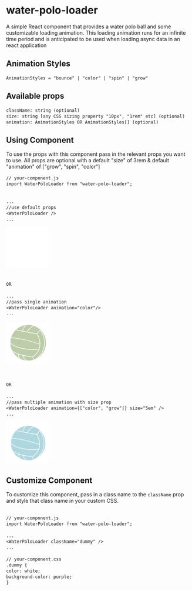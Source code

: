 # water-polo-loader

A simple React component that provides a water polo ball and some customizable loading animation. This loading animation runs for an infinite time period and is anticipated to be used when loading async data in an react application

## Animation Styles

```
AnimationStyles = "bounce" | "color" | "spin" | "grow"
```

## Available props

```
className: string (optional)
size: string [any CSS sizing property "10px", "1rem" etc] (optional)
animation: AnimationStyles OR AnimationStyles[] (optional)
```

## Using Component

To use the props with this component pass in the relevant props you want to use. All props are optional with a default "size" of 3rem & default "animation" of ["grow", "spin", "color"]

```
// your-component.js
import WaterPoloLoader from "water-polo-loader";


...
//use default props
<WaterPoloLoader />
...
```

![default example](examples/default.gif)

```

OR

...
//pass single animation
<WaterPoloLoader animation="color"/>
...
```

![color example](examples/color.gif)

```


OR

...
//pass multiple animation with size prop
<WaterPoloLoader animation={["color", "grow"]} size="5em" />
...
```

![color example](examples/color-grow.gif)

## Customize Component

To customize this component, pass in a class name to the `className` prop and style that class name in your custom CSS.

```

// your-component.js
import WaterPoloLoader from "water-polo-loader";

...
<WaterPoloLoader className="dummy" />
...

// your-component.css
.dummy {
color: white;
background-color: purple;
}

```
